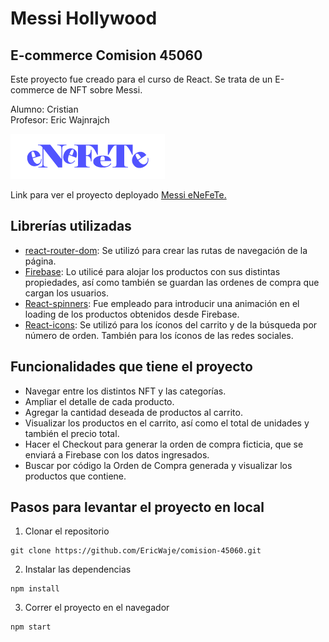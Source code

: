 # Messi Hollywood
## E-commerce Comision 45060


Este proyecto fue creado para el curso de React.
Se trata de un E-commerce de NFT sobre Messi.

Alumno: Cristian<br>
Profesor: Eric Wajnrajch

![](./public/TiendAR.png)

Link para ver el proyecto deployado
[Messi eNeFeTe.](http://messi-enefete.netlify.com)


## Librerías utilizadas

-   [react-router-dom](https://reactrouter.com/en/main): Se utilizó para crear las rutas de navegación de la página.
-   [Firebase](https://firebase.google.com/): Lo utilicé para alojar los productos con sus distintas propiedades, así como también se guardan las ordenes de compra que cargan los usuarios.
-   [React-spinners](https://www.npmjs.com/package/react-spinners): Fue empleado para introducir una animación en el loading de los productos obtenidos desde Firebase.
-   [React-icons](https://react-icons.github.io/react-icons/): Se utilizó para los íconos del carrito y de la búsqueda por número de orden. También para los íconos de las redes sociales.

## Funcionalidades que tiene el proyecto

- Navegar entre los distintos NFT y las categorías.
- Ampliar el detalle de cada producto.
- Agregar la cantidad deseada de productos al carrito.
- Visualizar los productos en el carrito, así como el total de unidades y también el precio total.
- Hacer el Checkout para generar la orden de compra ficticia, que se enviará a Firebase con los datos ingresados.
- Buscar por código la Orden de Compra generada y visualizar los productos que contiene.

## Pasos para levantar el proyecto en local

1.  Clonar el repositorio

```
git clone https://github.com/EricWaje/comision-45060.git
```

2. Instalar las dependencias

```
npm install
```

3. Correr el proyecto en el navegador

```
npm start
```
